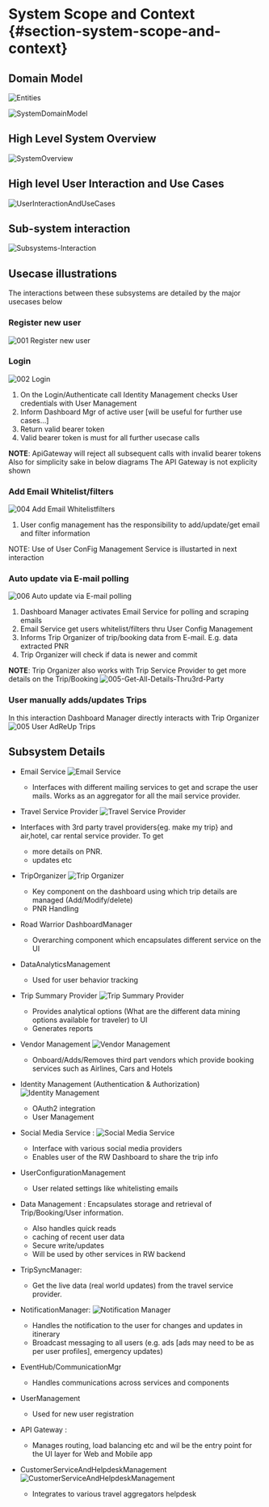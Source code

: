 # System Scope and Context {#section-system-scope-and-context}

## Domain Model

![Entities](.media/Entities.png)

![SystemDomainModel](.media/DomainModel.png)

## High Level System Overview

![SystemOverview](.media/HighLevelSystemOverview.png)

## High level User Interaction and Use Cases

![UserInteractionAndUseCases](.media/UserInteractionAndUseCases.png)

## Sub-system interaction

![Subsystems-Interaction](./.media/RoadWarrior_SubSystems-Subsystems_And_Interactions.png)

## Usecase illustrations
The interactions between these subsystems are detailed by the major usecases below

### Register new user
![001 Register new user](./.media/001-Register-new-user.png)
### Login
![002 Login](./.media/002-Login.png)
1. On the Login/Authenticate call Identity Management checks User credentials with User Management
3. Inform Dashboard Mgr of active user [will be useful for further use cases...]
4. Return valid bearer token
5. Valid bearer token is must for all further usecase calls

**NOTE**: ApiGateway will reject all subsequent calls with invalid bearer tokens
Also for simplicity sake in below diagrams The API Gateway is not explicity shown	

### Add Email Whitelist/filters
![004 Add Email Whitelistfilters](./.media/004-Add-Email-Whitelist-filters.png)
1. User config management has the responsibility to add/update/get email and filter information

NOTE: Use of User ConFig Management Service is illustarted in next interaction

### Auto update via E-mail polling
![006 Auto update via E-mail polling](./.media/006-Auto-update-via-E-mail-polling.png)

1. Dashboard Manager activates Email Service for polling and scraping emails
2. Email Service get users whitelist/filters thru User Config Management
3. Informs Trip Organizer of trip/booking data from E-mail. E.g. data extracted PNR
4. Trip Organizer will check if data is newer and commit

**NOTE**: Trip Organizer also works with Trip Service Provider to get more details on the Trip/Booking
![005-Get-All-Details-Thru3rd-Party](./.media/005-Get-All-Details-Thru3rd-Party.png)

### User manually adds/updates Trips
In this interaction Dashboard Manager directly interacts with Trip Organizer
![005 User AdReUp Trips](./.media/005-User-AdReUp-Trips.png)

## Subsystem Details

* Email Service
![Email Service](./.media/RoadWarrior_SubSystems-Email_Polling_And_Whitelisting.jpg)
  * Interfaces with different mailing services to get and scrape the user mails. Works as an aggregator for all the mail service provider.

* Travel Service Provider
![Travel Service Provider](./.media/RoadWarrior_SubSystems-Travel_Service_Provider.jpg)
* Interfaces with 3rd party travel providers{eg. make my trip} and air,hotel, car rental service provider. To get
  * more details on PNR.
  * updates etc

* TripOrganizer
![Trip Organizer](./.media/RoadWarrior_SubSystems-Add-Update-Delete.jpg)
  * Key component on the dashboard using which trip details are managed (Add/Modify/delete)
  * PNR Handling

* Road Warrior DashboardManager
  * Overarching component which encapsulates different service on the UI

* DataAnalyticsManagement
  * Used for user behavior tracking

* Trip Summary Provider
 ![Trip Summary Provider](./.media/RoadWarrior_SubSystems-Trip_Summary_Provider.jpg)
  * Provides analytical options (What are the different data mining options available for traveler) to UI
  * Generates reports

* Vendor Management
 ![Vendor Management](./.media/RoadWarrior_SubSystems-Vendor_Management.jpg)
  * Onboard/Adds/Removes third part vendors which provide booking services such as Airlines, Cars and Hotels

* Identity Management (Authentication & Authorization)
 ![Identity Management](./.media/RoadWarrior_SubSystems-Login-Registration.jpg)
  * OAuth2 integration
  * User Management

* Social Media Service :
 ![Social Media Service](./.media/RoadWarrior_SubSystems-Share_Trip_details.jpg)
  * Interface with various social media providers
  * Enables user of the RW Dashboard to share the trip info

* UserConfigurationManagement
  * User related settings like whitelisting emails

* Data Management : Encapsulates storage and retrieval of Trip/Booking/User information.
  * Also handles quick reads
  * caching of recent user data
  * Secure write/updates
  * Will be used by other services in RW backend

* TripSyncManager:
  * Get the live data (real world updates) from the travel service provider.

* NotificationManager:
 ![Notification Manager](./.media/RoadWarrior_SubSystems-TripNofiication.jpg)
  * Handles the notification to the user for changes and updates in itinerary
  * Broadcast messaging to all users (e.g. ads [ads may need to be as per user profiles], emergency updates)

* EventHub/CommunicationMgr
  * Handles communications across services and components

* UserManagement
  * Used for new user registration

* API Gateway :
  * Manages routing, load balancing etc and wil be the entry point for the UI layer for Web and Mobile app

* CustomerServiceAndHelpdeskManagement
 ![CustomerServiceAndHelpdeskManagement](./.media/RoadWarrior_SubSystems-Helpdesk_Management.jpg)
  * Integrates to various travel aggregators helpdesk
